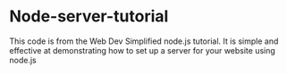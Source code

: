 # Node-server-tutorial

This code is from the Web Dev Simplified node.js tutorial.
It is simple and effective at demonstrating how to set up a server for your website using node.js
